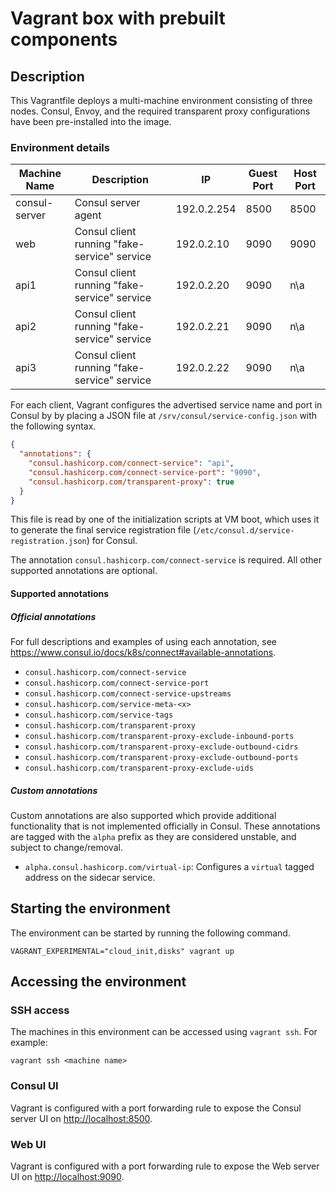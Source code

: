 # Vagrant box with prebuilt components

## Description

This Vagrantfile deploys a multi-machine environment consisting of three nodes.
Consul, Envoy, and the required transparent proxy configurations have been
pre-installed into the image.

### Environment details

|Machine Name|Description|IP|Guest Port|Host Port|
|----|----|----|----|---|
|consul-server|Consul server agent|192.0.2.254|8500|8500|
|web|Consul client running "fake-service" service|192.0.2.10|9090|9090|
|api1|Consul client running "fake-service" service|192.0.2.20|9090|n\a|
|api2|Consul client running "fake-service" service|192.0.2.21|9090|n\a|
|api3|Consul client running "fake-service" service|192.0.2.22|9090|n\a|

For each client, Vagrant configures the advertised service name and port in
Consul by by placing a JSON file at `/srv/consul/service-config.json` with the following syntax.

```json
{
  "annotations": {
    "consul.hashicorp.com/connect-service": "api",
    "consul.hashicorp.com/connect-service-port": "9090",
    "consul.hashicorp.com/transparent-proxy": true
  }
}
```

This file is read by one of the initialization scripts at VM boot, which uses
it to generate the final service registration file
(`/etc/consul.d/service-registration.json`) for Consul.

The annotation `consul.hashicorp.com/connect-service` is required. All other
supported annotations are optional.

#### Supported annotations

##### Official annotations

For full descriptions and examples of using each annotation, see
<https://www.consul.io/docs/k8s/connect#available-annotations>.

* `consul.hashicorp.com/connect-service`
* `consul.hashicorp.com/connect-service-port`
* `consul.hashicorp.com/connect-service-upstreams`
* `consul.hashicorp.com/service-meta-<x>`
* `consul.hashicorp.com/service-tags`
* `consul.hashicorp.com/transparent-proxy`
* `consul.hashicorp.com/transparent-proxy-exclude-inbound-ports`
* `consul.hashicorp.com/transparent-proxy-exclude-outbound-cidrs`
* `consul.hashicorp.com/transparent-proxy-exclude-outbound-ports`
* `consul.hashicorp.com/transparent-proxy-exclude-uids`

##### Custom annotations

Custom annotations are also supported which provide additional functionality
that is not implemented officially in Consul. These annotations are tagged with
the `alpha` prefix as they are considered unstable, and subject to change/removal.

* `alpha.consul.hashicorp.com/virtual-ip`: Configures a `virtual` tagged address on the sidecar service.

## Starting the environment

The environment can be started by running the following command.

```shell
VAGRANT_EXPERIMENTAL="cloud_init,disks" vagrant up
```

## Accessing the environment

### SSH access

The machines in this environment can be accessed using `vagrant ssh`. For example:

```shell
vagrant ssh <machine name>
```

### Consul UI

Vagrant is configured with a port forwarding rule to expose the Consul server
UI on <http://localhost:8500>.

### Web UI

Vagrant is configured with a port forwarding rule to expose the Web server
UI on <http://localhost:9090>.
